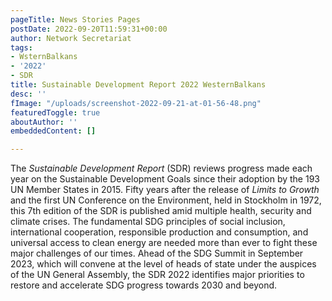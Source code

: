 ```yaml
---
pageTitle: News Stories Pages
postDate: 2022-09-20T11:59:31+00:00
author: Network Secretariat
tags:
- WsternBalkans
- '2022'
- SDR
title: Sustainable Development Report 2022 WesternBalkans
desc: ''
fImage: "/uploads/screenshot-2022-09-21-at-01-56-48.png"
featuredToggle: true
aboutAuthor: ''
embeddedContent: []

---
```

The _Sustainable Development Report_ (SDR) reviews progress made each year on the Sustainable Development Goals since their adoption by the 193 UN Member States in 2015. Fifty years after the release of _Limits to Growth_ and the first UN Conference on the Environment, held in Stockholm in 1972, this 7th edition of the SDR is published amid multiple health, security and climate crises. The fundamental SDG principles of social inclusion, international cooperation, responsible production and consumption, and universal access to clean energy are needed more than ever to fight these major challenges of our times. Ahead of the SDG Summit in September 2023, which will convene at the level of heads of state under the auspices of the UN General Assembly, the SDR 2022 identifies major priorities to restore and accelerate SDG progress towards 2030 and beyond.
